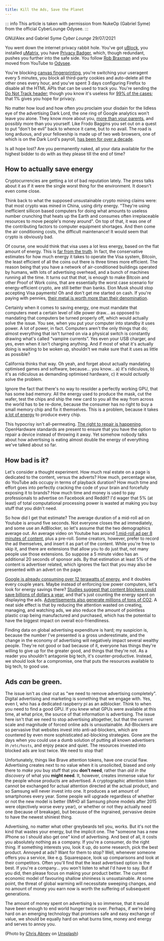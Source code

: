 ```yaml
---
title: Kill the Ads, Save the Planet
---
```

::: info
This article is taken with permission from NukeOp (Gabriel Syme) from the official CyberLounge Odysee.
:::

GNU/Alex and Gabriel Syme
*Cyber Lounge*
29/07/2021

You went down the internet privacy rabbit hole. You've got [uBlock](https://github.com/gorhill/uBlock/), you installed [uMatrix](https://github.com/gorhill/uMatrix), you have [Privacy Badger](https://privacybadger.org/), which, though redundant, pushes you further into the safe side. You follow [Rob Braxman](https://odysee.com/@RobBraxmanTech:6) and you moved from YouTube to [Odysee](https://odysee.com).

You're blocking [canvas fingerprinting](https://browserleaks.com/canvas), you're switching your useragent every 5 minutes, you block all third-party cookies and auto-delete all the other ones every hour, and you've spent 3 days configuring Firefox to disable all the HTML APIs that can be used to track you. You're sending the [Do Not Track header](https://en.wikipedia.org/wiki/Do_Not_Track); though you know it's useless for [99% of the cases](https://www.zdnet.com/article/why-do-not-track-is-worse-than-a-miserable-failure/); that 1% gives you hope for privacy.


No matter how loud and how often you proclaim your disdain for the lidless eye of the advertising Dark Lord, the one ring of Google analytics won't leave you alone. They know more about you, [more than your parents](https://www.forbes.com/sites/kashmirhill/2012/02/16/how-target-figured-out-a-teen-girl-was-pregnant-before-her-father-did/?sh=2aff978d6668), and possibly more than you yourself. Like Frodo Baggins you set out on a quest to put “don't be evil” back to whence it came, but to no avail. The road is long arduous, and your fellowship is made up of two web browsers, one of which is on the Dark Lord's payroll, [has been for over a decade](https://www.computerworld.com/article/2500712/google-to-pay-mozilla--300m-yearly-in-new-search-deal--says-report.html).

Is all hope lost? Are you permanently naked, all your data available for the highest bidder to do with as they please till the end of time?


##  How to actually save energy

Cryptocurrencies are getting a lot of bad reputation lately. The press talks about it as if it were the single worst thing for the environment. It doesn't even come close.

Think back to what the supposed unsustainable crypto mining claims were: that most crypto was mined in China, using dirty energy. "They're using inefficient sillicon based computers for doing what amounts to useless number crunching that heats up the Earth and consumes often irreplaceable resources to move people's money around". On top of that, it was one of the contributing factors to computer equipment shortages. And then come the air conditioning costs, the difficult maintenance! It would seem that crypto is obviously bad.

Of course, one would think that visa uses a lot less energy, based on the flat amount of energy. This is [far from the truth](https://hackernoon.com/the-bitcoin-vs-visa-electricity-consumption-fallacy-8cf194987a50). In fact, the conservative estimates for how much energy it takes to operate the Visa system, Bitcoin, the least efficient of all the coins out there is three times more efficient. The reason being that you have a network of air-conditioned buildings operated by humans, with lots of advertising overhead, and a bunch of machines running all the time. It turns out that *that*, is enough to make Bitcoin and other Proof of Work coins, that are essentially the worst case scenario for energy-efficient crypto, are still better than banks. Elon Musk should stop accepting Visa payments! Oh and don't get me started on cash. If you're paying with pennies, [their metal is worth more than their denomination](https://www.nytimes.com/roomfordebate/2012/04/04/bringing-dollars-and-cents-into-this-century/please-finally-end-the-penny).

Certainly when it comes to saving energy, one must mandate that computers meet a certain level of idle power draw... as opposed to mandating that computers be turned properly off, which would actually solve the issue. You see, when you put your computer into standby it uses power. A lot of power, in fact. Computers aren't the only things that do; almost everything that isn't turned on via a physical switch is constantly drawing what's called “vampire currents”. Yes even your USB charger, and yes, even when it isn't charging anything. And if most of what it's actually doing is waiting to be woken up, shouldn't we make sure that it uses as little as possible?

California thinks that way. Oh yeah, and forget about actually mandating optimised games and software, because... you know... a) it's ridiculous, b) it's as ridiculous as demanding optimised hardware, c) it would *actually* solve the problem.

Ignore the fact that there's no way to resolder a perfectly working GPU, that has some bad memory. All the energy used to produce the mask, cut the wafer, test the chips and ship the new card to you all the way from across the world has to be re-done, because the consumer has no right to buy a small memory chip and fix it themselves. This is a problem, because it takes [a lot of energy](https://www.statista.com/statistics/1179191/taiwan-semiconductor-manufacturing-company-power-consumption-per-unit-production/) to produce every chip.

This hypocrisy isn't all-permeating. [The right to repair is happening](https://www.ftc.gov/news-events/press-releases/2021/07/ftc-announces-agenda-july-21-open-commission-meeting). OpenHardware standards are present to ensure that you have the option to repair a device instead of throwing it away. Yet somehow nobody talks about how advertising is eating almost double the energy of everything we've talked about so far.

## How bad is it?

Let's consider a thought experiment. How much real estate on a page is dedicated to the content, versus the adverts? How much, percentage wise, do YouTube ads occupy in terms of playback duration? How much time and effort goes into perfectly cracking the code of your brain and forcefully exposing it to brands? How much time and money is used to pay professionals to advertise on Facebook and Reddit? I'd wager that 5% (at least) of total computational processing power is wasted at making you buy stuff that you didn't need.

So how did I get that estimate? The average duration of a mid-roll ad on Youtube is around five seconds. Not everyone closes the ad immediately, and some use an AdBlocker, so let's assume that the two demographics average out. An average video on Youtube has around [1 mid-roll ad per 8 minutes of content](https://vidiq.com/blog/post/youtube-8-minute-mid-roll-ads/), plus a pre-roll. Some creators, however, prefer to record the ad themselves, and insert it as part of the content. While you're free to skip it, and there are extensions that allow you to do just that, not many people use those extensions. So suppose a 5 minute video has an additional 20 seconds of sponsor ads. By that estimation at least 5% of the content is advertiser related, which ignores the fact that you may also be presented with an advert on the page.

[Google is already consuming over 12 terawatts of energy](https://www.forbes.com/sites/robertbryce/2020/10/21/googles-dominance-is-fueled-by-zambia-size-amounts-of-electricity/), and it doubles every couple years. Maybe instead of enforcing low power computers, let's look for energy savings there? [Studies suggest that content blockers could save billions of dollars a year](https://www.mdpi.com/2227-7080/8/2/18/htm), and that's just counting the energy spent on displaying the ads. [Advertisements also generate millions of tons of CO2](https://www.sciencedirect.com/science/article/pii/S0195925517303505). A neat side effect is that by reducing the attention wasted on creating, managing, and watching ads, we also reduce the amount of pointless plastic crap being manufactured and purchased, which has the potential to have the biggest impact on overall eco-friendliness.

Finding data on global advertising expenditure is hard; my suspicion is, because the number I've presented is a gross underestimate, and the change in the economy of advertising will negatively impact several wealthy people. They're not good or bad because of it, everyone has things they're willing to give up for the greater good, and things that they're not. As a reader you shouldn't antagonie big tech, it's counter-productive. Instead, we should look for a compromise, one that puts the resources available to big tech, to good use.

## Ads *can* be green.

The issue isn't as clear cut as "we need to remove advertising completely". Digital advertising and marketing is something that we engage with. Yes, even I, who has a dedicated raspberry pi as an adblocker. Think to when you need to find a good GPU. If you knew what GPUs were available at this time, at what price, the source of that information is advertising. The issue here isn't that we need to stop advertising altogether, but that the current scale and magnitude of forced online ads is unsustainable. Ad-Blockers are so pervasive that websites invest into anti-ad-blockers, which are countered by even more sophisticated ad-blocking strategies. Gone are the days when you could use a dumb solution of putting all known advertisers in `/etc/hosts`, and enjoy peace and quiet. The resources invested into blocked ads are lost twice. We need to stop that!

Unfortunately, things like Brave attention tokens, have one crucial flaw. Advertising creates next to no value when it is unsolicited, biased and only there to *make you* buy stuff that you **don't need**, rather than *aid in the discovery* of what you **might need**. It, however, creates immense value for the people whose products are advertised. A cryptographic attention token cannot be exchanged for actual attention directed at the actual product, and so Samsung will never invest into one. It produces a set amount of smartphones every year. Some people will upgrade regardless of whether or not the new model is better (IMHO all Samsung phone models after 2015 were objectively worse every year), or whether or not they actually need one (because of breakage), but because of the ingrained, pervasive desire to have the newest shiniest thing.

Advertising, no matter what other greybeards tell you, works. But it's not the kind that wastes your energy, but the implicit one. The "someone has a new iPhone so I should also get one" kind of advertising. And best of all, it costs you absolutely nothing as a company. If you're a consumer, do the right thing. If something interests you, look it up, do some research, pick the best product. Annoyed at ads? Want for them to stop? Well, whenever someone offers you a service, like e.g. Squarespace, look up comparisons and look at their competitors. Often you'll find that the least advertised option is the best. If you're a company... you won't listen to what I'd have to say. But if you did, then please focus on making your product better. The current economic model of favouring shallow shininess is unsustainable. At some point, the threat of global warming will necessitate sweeping changes, and no amount of money you earn now is worth the suffering of subsequent generations.

The amount of money spent on advertising is so immense, that it would have been enough to end world hunger twice over. Perhaps, if we're being hard on an emerging technology that promises safe and easy exchange of value, we should be equally hard on what burns time, money and energy and serves to annoy you.

(Photo by [Chris Abney](https://unsplash.com/@chrisabney) on [Unsplash](https://unsplash.com/photos/qLW70Aoo8BE))
